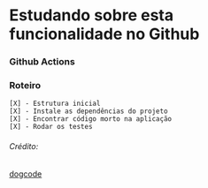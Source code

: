 # Estudando sobre esta funcionalidade no Github

### Github Actions

### Roteiro

    [X] - Estrutura inicial
    [X] - Instale as dependências do projeto
    [X] - Encontrar código morto na aplicação
    [X] - Rodar os testes

###### Crédito:

[dogcode](https://www.youtube.com/watch?v=MIVx1qniNKY&ab_channel=dogcode)
